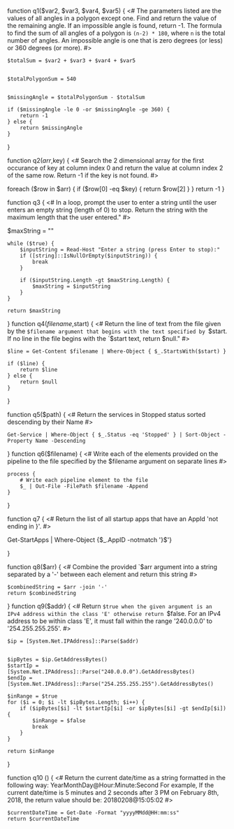 function q1($var2, $var3, $var4, $var5) {
    <#
    The parameters listed are the values of all angles in a polygon except one.
    Find and return the value of the remaining angle. If an impossible angle
    is found, return -1. The formula to find the sum of all angles of a polygon
    is `(n-2) * 180`, where `n` is the total number of angles.
    An impossible angle is one that is zero degrees (or less) or 360 degrees (or more).
    #>

  
    $totalSum = $var2 + $var3 + $var4 + $var5

 
    $totalPolygonSum = 540

    
    $missingAngle = $totalPolygonSum - $totalSum

    if ($missingAngle -le 0 -or $missingAngle -ge 360) {
        return -1
    } else {
        return $missingAngle
    }
}











function q2($arr,$key) {
    <# Search the 2 dimensional array for the first occurance 
      of key at column index 0 and return the value at column
      index 2 of the same row. Return -1 if the key is not found.
    #>

 foreach ($row in $arr) {
        if ($row[0] -eq $key) {
            return $row[2]
        }
    }
    return -1
}




function q3 {
    <# In a loop, prompt the user to enter a string until
       the user enters an empty string (length of 0) to 
       stop. Return the string with the maximum 
       length that the user entered."
	#>

 $maxString = ""

    while ($true) {
        $inputString = Read-Host "Enter a string (press Enter to stop):"
        if ([string]::IsNullOrEmpty($inputString)) {
            break
        }

        if ($inputString.Length -gt $maxString.Length) {
            $maxString = $inputString
        }
    }

    return $maxString
}
function q4($filename,$start) {
    <# Return the line of text from the file given by the `$filename
	   argument that begins with the text specified by `$start.
	   If no line in the file begins with the `$start text, return 
	   $null."
	#>

    $line = Get-Content $filename | Where-Object { $_.StartsWith($start) }

    if ($line) {
        return $line
    } else {
        return $null
    }
}




function q5($path) {
    <# Return the services in Stopped status sorted
       descending by their Name
	#>


    Get-Service | Where-Object { $_.Status -eq 'Stopped' } | Sort-Object -Property Name -Descending











}
function q6($filename) {
    <#
    Write each of the elements provided on the pipeline to the
    file specified by the $filename argument on separate lines
    #>

    process {
        # Write each pipeline element to the file
        $_ | Out-File -FilePath $filename -Append
    }
}

function q7 {
    <#
    Return the list of all startup apps that have an 
    AppId 'not ending in }'.
    #>


  Get-StartApps | Where-Object {$_.AppID -notmatch '}$'}
  
    


}















function q8($arr) {
    <# Combine the provided `$arr argument into a string separated 
       by a '-' between each element and return 
       this string #>

    $combinedString = $arr -join '-'
    return $combinedString




}
function q9($addr) {
	<# Return `$true when the given argument is an IPv4 address
	   within the class 'E' otherwise return `$false. 
       For an IPv4 address to be within class 'E', it
       must fall within the range '240.0.0.0' to
       '254.255.255.255'. 
	#>

  



    $ip = [System.Net.IPAddress]::Parse($addr)
    

    $ipBytes = $ip.GetAddressBytes()
    $startIp = [System.Net.IPAddress]::Parse("240.0.0.0").GetAddressBytes()
    $endIp = [System.Net.IPAddress]::Parse("254.255.255.255").GetAddressBytes()
    
    $inRange = $true
    for ($i = 0; $i -lt $ipBytes.Length; $i++) {
        if ($ipBytes[$i] -lt $startIp[$i] -or $ipBytes[$i] -gt $endIp[$i]) {
            $inRange = $false
            break
        }
    }
    
    return $inRange
}









function q10 () {
    <# Return the current date/time as a string formatted in 
       the following way:
       YearMonthDay@Hour:Minute:Second
       For example, If the current date/time is 5 minutes and 
       2 seconds after 3 PM on February 8th, 2018, the return 
       value should be:  20180208@15:05:02
    #>


    $currentDateTime = Get-Date -Format "yyyyMMdd@HH:mm:ss"
    return $currentDateTime
